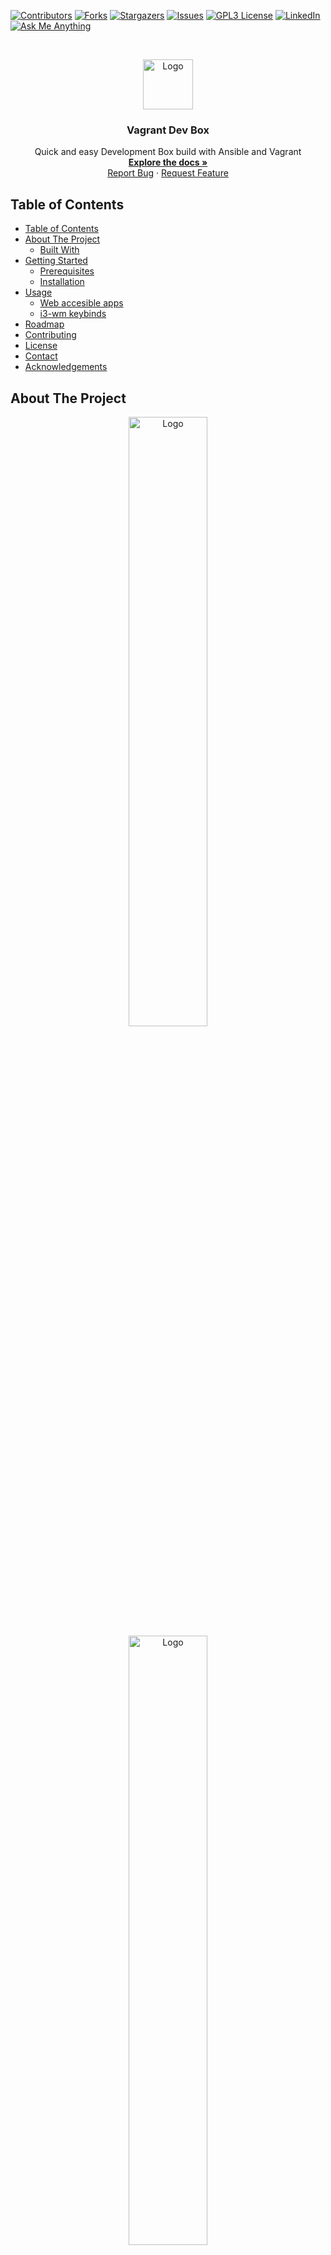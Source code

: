 [![Contributors][contributors-shield]][contributors-url]
[![Forks][forks-shield]][forks-url]
[![Stargazers][stars-shield]][stars-url]
[![Issues][issues-shield]][issues-url]
[![GPL3 License][license-shield]][license-url]
[![LinkedIn][linkedin-shield]][linkedin-url]
[![Ask Me Anything][ask-me-anything]][personal-page]


<!-- PROJECT LOGO -->
<br />
<p align="center">
  <a href="https://github.com/stiliajohny/Vagrant-Dev-Box">
    <img src="https://github.com/stiliajohny/Vagrant-Dev-Box/raw/main/.assets/logo.png" alt="Logo" width="80" height="80">
  </a>

  <h3 align="center">Vagrant Dev Box</h3>

  <p align="center">
    Quick and easy Development Box build with Ansible and Vagrant
    <br />
    <a href="./README.md"><strong>Explore the docs »</strong></a>
    <br />
    <a href="https://github.com/stiliajohny/Vagrant-Dev-Box/issues/new?labels=i%3A+bug&template=1-bug-report.md">Report Bug</a>
    ·
    <a href="https://github.com/stiliajohny/Vagrant-Dev-Box/issues/new?labels=i%3A+enhancement&template=2-feature-request.md">Request Feature</a>
  </p>
</p>

<!-- TABLE OF CONTENTS -->

## Table of Contents

- [Table of Contents](#table-of-contents)
- [About The Project](#about-the-project)
  - [Built With](#built-with)
- [Getting Started](#getting-started)
  - [Prerequisites](#prerequisites)
  - [Installation](#installation)
- [Usage](#usage)
  - [Web accesible apps](#web-accesible-apps)
  - [i3-wm keybinds](#i3-wm-keybinds)
- [Roadmap](#roadmap)
- [Contributing](#contributing)
- [License](#license)
- [Contact](#contact)
- [Acknowledgements](#acknowledgements)

<!-- ABOUT THE PROJECT -->

## About The Project

<p align="center">
  <a href="https://github.com/stiliajohny/Vagrant-Dev-Box">
    <img src="https://github.com/stiliajohny/vagrant-dev-box/raw/main/.assets/screenshot0.png" alt="Logo" width="50%" height="50%">
    <img src="https://github.com/stiliajohny/vagrant-dev-box/raw/main/.assets/screenshot1.png" alt="Logo" width="50%" height="50%">
  </a>
</p>

I always wanted to have a quick way to build a VM that contains all of my favorite tools and configs.
Here is my take on a Dev Box build with Ansible and Vagrant.


Use it carefully.
### Built With

- Vagrant
- Ruby
- Ansible


---


## Getting Started



### Prerequisites

- Ansible
- Vagrant
- VirtualBox ( My preferred way for Virtualization )

### Installation

- Ansible [Official Installation guide](https://docs.ansible.com/ansible/latest/installation_guide/intro_installation.html)
- Vagrant [Official Installation guide](https://www.vagrantup.com/docs/installation)
- VirtualBox ( My preferred way for Virtualization )  [Official Installation guide](https://www.virtualbox.org/wiki/Downloads)

---

## Usage

- Git Clone the repo
- cd in the cloned repo
- Run
   -  `vagrant up` to start and provision the instance
   -  `vagrant provision` to re-provision the instance
   -  `vagrant pause` to pause the instance
   -  `vagrant resume` to resume a previously paused instance
   -  `vagrant destroy` to completely destroy the instance
   -  `vagrant ssh` to ssh in the instance
   -  `vagrant global-status` to get all the running instances ID
   -  `vagrant ssh 123abc` to ssh in the specific instance via the ID gathered earlier

### Web accesible apps
- VNC on browser ( Xorg Display ) - http://localhost:6081/vnc.html)
- VNC on browser ( Virt Display ) - http://localhost:6081/vnc.html
- VSCode on browser - http://localhost:8080

### i3-wm keybinds
- <kbd>Ctrl</kbd> - Mod key
- <kbd>Ctrl</kbd>+<kbd>d</kbd> - rofi menu

---

<!-- ROADMAP -->

## Roadmap

See the [open issues](https://github.com/stiliajohny/Vagrant-Dev-Box/issues) for a list of proposed features (and known issues).

---

<!-- CONTRIBUTING -->

## Contributing

Contributions are what make the open source community such an amazing place to be learn, inspire, and create. Any contributions you make are **greatly appreciated**.

1. Fork the Project
2. Create your Feature Branch (`git checkout -b feature/AmazingFeature`)
3. Commit your Changes (`git commit -m 'Add some AmazingFeature'`)
4. Push to the Branch (`git push origin feature/AmazingFeature`)
5. Open a Pull Request

---

<!-- LICENSE -->

## License

Distributed under the GPL-3.0 License. See `LICENSE` for more information.

<!-- CONTACT -->

## Contact

Your Name - [@john_stilia](https://twitter.com/john_stilia) - stilia.johny@gmail.com

<!--
Project Link: [https://github.com/your_username/repo_name](https://github.com/your_username/repo_name)
-->

---

<!-- ACKNOWLEDGEMENTS -->

## Acknowledgements

- [GitHub Emoji Cheat Sheet](https://www.webpagefx.com/tools/emoji-cheat-sheet)
- [Img Shields](https://shields.io)
- [Choose an Open Source License](https://choosealicense.com)
- [GitHub Pages](https://pages.github.com)

<!-- MARKDOWN LINKS & IMAGES -->
<!-- https://www.markdownguide.org/basic-syntax/#reference-style-links -->

[contributors-shield]: https://img.shields.io/github/contributors/stiliajohny/Vagrant-Dev-Box.svg?style=for-the-badge
[contributors-url]: https://github.com/stiliajohny/Vagrant-Dev-Box/graphs/contributors
[forks-shield]: https://img.shields.io/github/forks/stiliajohny/Vagrant-Dev-Box.svg?style=for-the-badge
[forks-url]: https://github.com/stiliajohny/Vagrant-Dev-Box/network/members
[stars-shield]: https://img.shields.io/github/stars/stiliajohny/Vagrant-Dev-Box.svg?style=for-the-badge
[stars-url]: https://github.com/stiliajohny/Vagrant-Dev-Box/stargazers
[issues-shield]: https://img.shields.io/github/issues/stiliajohny/Vagrant-Dev-Box.svg?style=for-the-badge
[issues-url]: https://github.com/stiliajohny/Vagrant-Dev-Box/issues
[license-shield]: https://img.shields.io/github/license/stiliajohny/Vagrant-Dev-Box?style=for-the-badge
[license-url]: https://github.com/stiliajohny/Vagrant-Dev-Box/blob/master/LICENSE.txt
[linkedin-shield]: https://img.shields.io/badge/-LinkedIn-black.svg?style=for-the-badge&logo=linkedin&colorB=555
[linkedin-url]: https://linkedin.com/in/johnstilia/
[product-screenshot]: .assets/screenshot.png
[ask-me-anything]: https://img.shields.io/badge/Ask%20me-anything-1abc9c.svg?style=for-the-badge
[personal-page]: https://github.com/stiliajohny

https://img.shields.io/github/license/othneildrew/Best-README-Template.svg?style=for-the-badge
https://img.shields.io/github/license/stiliajohny/Vagrant-Dev-Box.svg?style=for-the-badge
